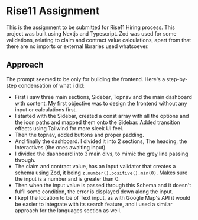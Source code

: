 # Rise11 Assignment
This is the assignment to be submitted for Rise11 Hiring process. This project was built using Nextjs and Typescript. Zod was used for some validations, relating to claim and contract value calculations, apart from that there are no imports or external libraries used whatsoever. 

## Approach
The prompt seemed to be only for building the frontend. Here's a step-by-step condensation of what i did:
- First i saw three main sections, Sidebar, Topnav and the main dashboard with content. My first objective was to design the frontend without any input or calculations first.
- I started with the Sidebar, created a const array with all the options and the icon paths and mapped them onto the Sidebar. Added transition effects using Tailwind for more sleek UI feel.
- Then the topnav, added buttons and proper padding.
- And finally the dashboard. I divided it into 2 sections, The heading, the Interactives (the ones awaiting input).
- I divided the dashboard into 3 main divs, to mimic the grey line passing through.
- The claim and contract value, has an input validator that creates a schema using Zod, it being ```z.number().positive().min(0)```. Makes sure the input is a number and is greater than 0.
- Then when the input value is passed through this Schema and it doesn't fulfil some condition, the error is displayed down along the input.
- I kept the location to be of Text input, as with Google Map's API it would be easier to integrate with its search feature, and i used a similar approach for the languages section as well.
